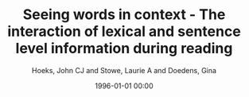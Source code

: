 ---
layout: post
title: Seeing words in context - The interaction of lexical and sentence level information during reading

date: 1996-01-01 00:00
author: Hoeks, John CJ and Stowe, Laurie A and Doedens, Gina
tags: ["erps","message-level constraint","n400","p600","semantics","sentence comprehension","syntax"]
journal: Cognitive Brain Research

link: https://doi.org/10.1016/j.cogbrainres.2003.10.022

year: 2004
---